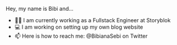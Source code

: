 Hey, my name is Bibi and...

- 👩‍💻 I am currently working as a Fullstack Engineer at Storyblok
- 💻 I am working on setting up my own blog website
- 📫 Here is how to reach me: @BibianaSebi on Twitter

